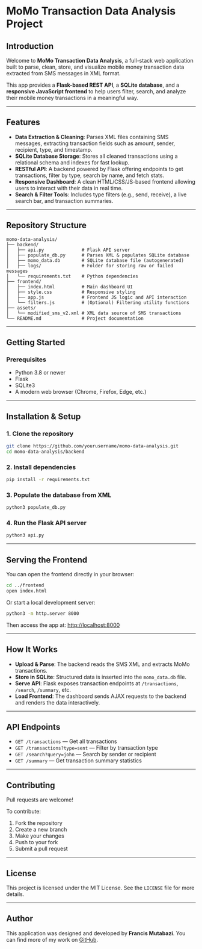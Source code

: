 # MoMo Transaction Data Analysis Project

## Introduction

Welcome to **MoMo Transaction Data Analysis**, a full-stack web application built to parse, clean, store, and visualize mobile money transaction data extracted from SMS messages in XML format.

This app provides a **Flask-based REST API**, a **SQLite database**, and a **responsive JavaScript frontend** to help users filter, search, and analyze their mobile money transactions in a meaningful way.

---

## Features

- **Data Extraction & Cleaning**: Parses XML files containing SMS messages, extracting transaction fields such as amount, sender, recipient, type, and timestamp.
- **SQLite Database Storage**: Stores all cleaned transactions using a relational schema and indexes for fast lookup.
- **RESTful API**: A backend powered by Flask offering endpoints to get transactions, filter by type, search by name, and fetch stats.
- **Responsive Dashboard**: A clean HTML/CSS/JS-based frontend allowing users to interact with their data in real time.
- **Search & Filter Tools**: Includes type filters (e.g., send, receive), a live search bar, and transaction summaries.

---

## Repository Structure

```
momo-data-analysis/
├── backend/
│   ├── api.py              # Flask API server
│   ├── populate_db.py      # Parses XML & populates SQLite database
│   ├── momo_data.db        # SQLite database file (autogenerated)
│   ├── logs/               # Folder for storing raw or failed messages
│   └── requirements.txt    # Python dependencies
├── frontend/
│   ├── index.html          # Main dashboard UI
│   ├── style.css           # Responsive styling
│   ├── app.js              # Frontend JS logic and API interaction
│   └── filters.js          # (Optional) Filtering utility functions
├── assets/
│   └── modified_sms_v2.xml # XML data source of SMS transactions
└── README.md               # Project documentation
```

---

## Getting Started

### Prerequisites

- Python 3.8 or newer
- Flask
- SQLite3
- A modern web browser (Chrome, Firefox, Edge, etc.)

---

## Installation & Setup

### 1. Clone the repository

```bash
git clone https://github.com/yourusername/momo-data-analysis.git
cd momo-data-analysis/backend
```

### 2. Install dependencies

```bash
pip install -r requirements.txt
```

### 3. Populate the database from XML

```bash
python3 populate_db.py
```

### 4. Run the Flask API server

```bash
python3 api.py
```

---

## Serving the Frontend

You can open the frontend directly in your browser:

```bash
cd ../frontend
open index.html
```

Or start a local development server:

```bash
python3 -m http.server 8000
```

Then access the app at: [http://localhost:8000](http://localhost:8000)

---

## How It Works

- **Upload & Parse**: The backend reads the SMS XML and extracts MoMo transactions.
- **Store in SQLite**: Structured data is inserted into the `momo_data.db` file.
- **Serve API**: Flask exposes transaction endpoints at `/transactions`, `/search`, `/summary`, etc.
- **Load Frontend**: The dashboard sends AJAX requests to the backend and renders the data interactively.

---

## API Endpoints

- `GET /transactions` — Get all transactions
- `GET /transactions?type=sent` — Filter by transaction type
- `GET /search?query=john` — Search by sender or recipient
- `GET /summary` — Get transaction summary statistics

---

## Contributing

Pull requests are welcome!

To contribute:

1. Fork the repository
2. Create a new branch
3. Make your changes
4. Push to your fork
5. Submit a pull request

---

## License

This project is licensed under the MIT License.
See the `LICENSE` file for more details.

---

## Author

This application was designed and developed by **Francis Mutabazi**.
You can find more of my work on [GitHub](https://github.com/francis-collab).

                  

